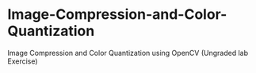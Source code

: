 # Image-Compression-and-Color-Quantization
Image Compression and Color Quantization using OpenCV (Ungraded lab Exercise)
